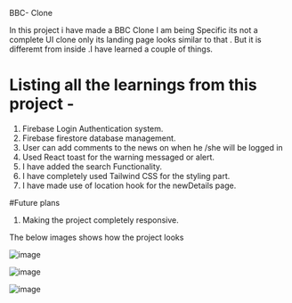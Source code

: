 BBC- Clone

In this project i have made a BBC Clone I am being Specific its not a complete UI clone only its landing page looks similar to that .
But it is differemt from inside .I have learned a couple of things.
# Listing all the learnings from this project - 
1. Firebase Login Authentication system.
2. Firebase firestore database management.
3. User can add comments to the news on when he /she will be logged in
4. Used React toast for the warning messaged or alert.
5. I have added the search Functionality.
6. I have completely used Tailwind CSS for the styling part.
7. I have made use of location hook for the newDetails page.


#Future plans
1. Making the project completely responsive.

The below images shows how the project looks
                                                          
![image](https://github.com/sakettt07/BBC--Clone/assets/127855345/99866690-173f-45cd-9af9-185974b696ab)

![image](https://github.com/sakettt07/BBC--Clone/assets/127855345/3ada9e93-da02-4abf-98f4-630765744056)

![image](https://github.com/sakettt07/BBC--Clone/assets/127855345/45ac7c9b-4f88-4a47-865a-9f6cc32eb1cf)




